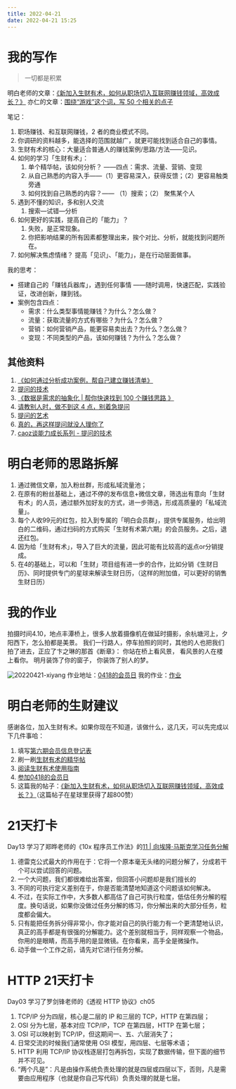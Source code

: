 ```yaml
---
title: 2022-04-21
date: 2022-04-21 15:25
---
```


# 我的写作

> 一切都是积累
 
明白老师的文章：[《新加入生财有术，如何从职场切入互联网赚钱领域，高效成长？》](https://wx.zsxq.com/dweb2/index/topic_detail/421185525121258) 
亦仁的文章：[围绕“游戏”这个词，写 50 个相关的点子](https://wx.zsxq.com/dweb2/index/topic_detail/844112421555542)

笔记：
1. 职场赚钱、和互联网赚钱，2 者的商业模式不同。
2. 你调研的资料越多，能选择的范围就越广，就更可能找到适合自己的事情。
3. 生财有术的核心：大量适合普通人的赚钱案例/思路/方法——见识。 
4. 如何的学习「生财有术」：
    1. 单个精华帖，该如何分析？ ——四点：需求、流量、营销、变现
    2. 从自己熟悉的内容入手——（1）更容易深入，获得反馈；（2）更容易触类旁通
    3. 如何找到自己熟悉的内容？—— （1）搜索；（2） 聚焦某个人
5. 遇到不懂的知识，多和别人交流
    1. 搜索—试错—分析
6. 如何更好的实践，提高自己的「能力」？
    1. 失败，是正常现象。 
    2. 你把影响结果的所有因素都整理出来，挨个对比、分析，就能找到问题所在。 
7. 如何解决焦虑情绪？ 提高「见识」、「能力」，是在行动层面做事。

我的思考：

- 搭建自己的「赚钱兵器库」，遇到任何事情 ——随时调用，快速匹配，实践验证，改进创新，赚到钱。
- 案例包含四点：
    - 需求：什么类型事情能赚钱？为什么？怎么做？
    - 流量：获取流量的方式有哪些？为什么？怎么做？
    - 营销：如何营销产品，能更容易卖出去？为什么？怎么做？
    - 变现：不同类型的产品，该如何赚钱？为什么？怎么做？
 

## 其他资料
1. [《如何通过分析成功案例，帮自己建立赚钱清单》](https://wx.zsxq.com/dweb2/index/topic_detail/118511118582252)
2. [提问的技术](https://wx.zsxq.com/dweb2/index/topic_detail/421144454484818)
3. [《数据是需求的抽象化 | 帮你快速找到 100 个赚钱思路 》](https://wx.zsxq.com/dweb2/index/topic_detail/841582842214252)
4. [请教别人时，做不到这 4 点，别着急提问](https://mp.weixin.qq.com/s/vjEWIS8YkY9x1cARy9U-lw)
5. [提问的艺术](https://mp.weixin.qq.com/s/7De4uCxaZ66ZwIojLlpIYw)
6. [真的，再这样提问就没人理你了](https://mp.weixin.qq.com/s/oFHMnwR7LvJjQsjF7SiJng)
7. [caoz谈能力成长系列 - 提问的技术](https://mp.weixin.qq.com/s/zvGixaCSkVX64iNNkksyUw)

# 明白老师的思路拆解

1. 通过微信文章，加入粉丝群，形成私域流量池；
2. 在原有的粉丝基础上，通过不停的发布信息+微信文章，筛选出有意向「生财有术」的人员，通过额外加好友的方式，进一步筛选，形成高质量的「私域流量」。
3. 每个人收99元的红包，拉入到专属的「明白会员群」，提供专属服务，给出明白的二维码，通过扫码的方式购买「生财有术第六期」的会员服务。之后，退还红包。
4. 因为给「生财有术」，导入了巨大的流量，因此可能有比较高的返点or分销提成。
5. 在4的基础上，可以和「生财」项目组有进一步的合作，比如分销《生财日历》、同时提供专门的星球来解读生财日历，（这样的附加值，可以更好的销售生财日历）

# 我的作业

拍摄时间4.10，地点丰潭桥上，很多人放着摄像机在做延时摄影，余杭塘河上，夕阳西下，怎么拍都是美景。
我们一行路人，停车拍照的同时，其他的人也把我们拍了进去，正应了卞之琳的那首《断章》：
你站在桥上看风景，
看风景的人在楼上看你。
明月装饰了你的窗子，
你装饰了别人的梦。

![20220421-xiyang](http://images.iotop.work/uPic/20220421-xiyang.jpg)
作业地址：[0418的会员日](https://t.zsxq.com/72nynY3)
我的作业：[作业](https://wx.zsxq.com/dweb2/index/topic_detail/812548522154422)

# 明白老师的生财建议
感谢各位，加入生财有术。如果你现在不知道，该做什么，这几天，可以先完成以下几件事哈：
 
1. 填写[第六期会员信息登记表](http://form.shengcaiyoushu.com/f/HA1G1g)
2. 刷一刷[生财有术的精华帖](http://form.shengcaiyoushu.com/home)
3. [阅读生财有术使用指南](http://form.shengcaiyoushu.com/t/z27VzOFx)
4. [参加0418的会员日](https://t.zsxq.com/72nynY3)
5. 这篇我的帖子：[《新加入生财有术，如何从职场切入互联网赚钱领域，高效成长？》](https://wx.zsxq.com/dweb2/index/topic_detail/421185525121258)（这篇帖子在星球里获得了超800赞）

# 21天打卡

Day13
学习了郑晔老师的《10x 程序员工作法》的[11 | 向埃隆·马斯克学习任务分解](https://time.geekbang.org/column/article/77913)

1. 德雷克公式最大的作用在于：它将一个原本毫无头绪的问题分解了，分成若干个可以尝试回答的问题。
2. 一个大问题，我们都很难给出答案，但回答小问题却是我们擅长的
3. 不同的可执行定义差别在于，你是否能清楚地知道这个问题该如何解决。
4. 不过，在实际工作中，大多数人都高估了自己可执行粒度，低估任务分解的程度。换句话说，如果你没做过任务分解的练习，你分解出来的大部分任务，粒度都会偏大。
5. 只有能把任务拆分得非常小，你才能对自己的执行能力有一个更清楚地认识，真正的高手都是有很强的分解能力。这个差别就相当于，同样观察一个物品，你用的是眼睛，而高手用的是显微镜。在你看来，高手全是微操作。
6. 动手做一个工作之前，请先对它进行任务分解。

# HTTP 21天打卡
Day03
学习了罗剑锋老师的《透视 HTTP 协议》ch05

1. TCP/IP 分为四层，核心是二层的 IP 和三层的 TCP，HTTP 在第四层；
2. OSI 分为七层，基本对应 TCP/IP，TCP 在第四层，HTTP 在第七层；
3. OSI 可以映射到 TCP/IP，但这期间一、五、六层消失了；
4. 日常交流的时候我们通常使用 OSI 模型，用四层、七层等术语；
5. HTTP 利用 TCP/IP 协议栈逐层打包再拆包，实现了数据传输，但下面的细节并不可见。
6. “两个凡是”：凡是由操作系统负责处理的就是四层或四层以下，否则，凡是需要由应用程序（也就是你自己写代码）负责处理的就是七层。
